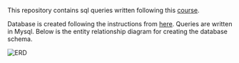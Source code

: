 This repository contains sql queries written following this [course](https://www.youtube.com/watch?v=HXV3zeQKqGY).

Database is created following the instructions from [here](https://www.mikedane.com/databases/sql/creating-company-database/).
Queries are written in Mysql. Below is the entity relationship diagram for creating the database schema.

![ERD](https://user-images.githubusercontent.com/58279797/143666951-0de7591d-fe42-4747-b24b-72d19e57d121.jpg)
